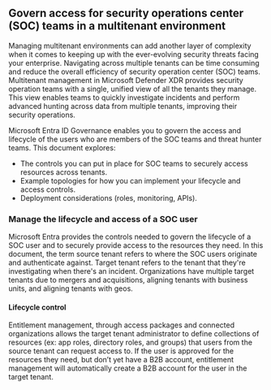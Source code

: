 ## Govern access for security operations center (SOC) teams in a multitenant environment

Managing multitenant environments can add another layer of complexity when it comes to keeping up with the ever-evolving security threats facing your enterprise. Navigating across multiple tenants can be time consuming and reduce the overall efficiency of security operation center (SOC) teams. Multitenant management in Microsoft Defender XDR provides security operation teams with a single, unified view of all the tenants they manage. This view enables teams to quickly investigate incidents and perform advanced hunting across data from multiple tenants, improving their security operations.

Microsoft Entra ID Governance enables you to govern the access and lifecycle of the users who are members of the SOC teams and threat hunter teams. This document explores:

- The controls you can put in place for SOC teams to securely access resources across tenants.
- Example topologies for how you can implement your lifecycle and access controls.
- Deployment considerations (roles, monitoring, APIs).

### Manage the lifecycle and access of a SOC user

Microsoft Entra provides the controls needed to govern the lifecycle of a SOC user and to securely provide access to the resources they need. In this document, the term source tenant refers to where the SOC users originate and authenticate against. Target tenant refers to the tenant that they're investigating when there's an incident. Organizations have multiple target tenants due to mergers and acquisitions, aligning tenants with business units, and aligning tenants with geos.

#### Lifecycle control

Entitlement management, through access packages and connected organizations allows the target tenant administrator to define collections of resources (ex: app roles, directory roles, and groups) that users from the source tenant can request access to. If the user is approved for the resources they need, but don’t yet have a B2B account, entitlement management will automatically create a B2B account for the user in the target tenant.